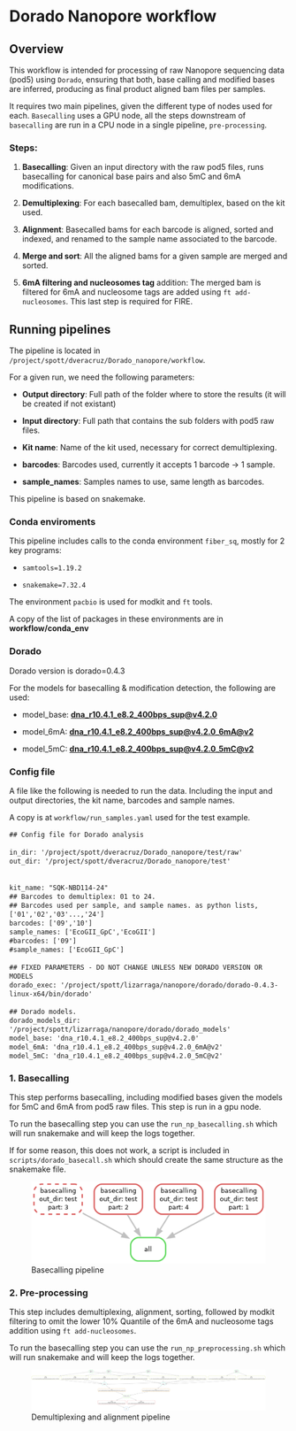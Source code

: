 # Dorado Nanopore workflow

## Overview

This workflow is intended for processing of raw Nanopore sequencing data
(pod5) using `Dorado`, ensuring that both, base calling and modified
bases are inferred, producing as final product aligned bam files per
samples.

It requires two main pipelines, given the different type of nodes used
for each. `Basecalling` uses a GPU node, all the steps downstream of
`basecalling` are run in a CPU node in a single pipeline,
`pre-processing`.

### Steps:

1.  **Basecalling**: Given an input directory with the raw pod5 files,
    runs basecalling for canonical base pairs and also 5mC and 6mA
    modifications.

2.  **Demultiplexing**: For each basecalled bam, demultiplex, based on
    the kit used.

3.  **Alignment**: Basecalled bams for each barcode is aligned, sorted
    and indexed, and renamed to the sample name associated to the
    barcode.

4.  **Merge and sort**: All the aligned bams for a given sample are
    merged and sorted.

5.  **6mA filtering and nucleosomes tag** addition: The merged bam is
    filtered for 6mA and nucleosome tags are added using
    `ft add-nucleosomes`. This last step is required for FIRE.

## Running pipelines

The pipeline is located in
`/project/spott/dveracruz/Dorado_nanopore/workflow`.

For a given run, we need the following parameters:

-   **Output directory**: Full path of the folder where to store the
    results (it will be created if not existant)

-   **Input directory**: Full path that contains the sub folders with
    pod5 raw files.

-   **Kit name**: Name of the kit used, necessary for correct
    demultiplexing.

-   **barcodes**: Barcodes used, currently it accepts 1 barcode -&gt; 1
    sample.

-   **sample\_names**: Samples names to use, same length as barcodes.

This pipeline is based on snakemake.

### Conda enviroments

This pipeline includes calls to the conda environment `fiber_sq`, mostly
for 2 key programs:

-   `samtools=1.19.2`

-   `snakemake=7.32.4`

The environment `pacbio` is used for modkit and `ft` tools.

A copy of the list of packages in these environments are in
**workflow/conda\_env**

### Dorado

Dorado version is dorado=0.4.3

For the models for basecalling & modification detection, the following
are used:

-   model\_base: <a href="mailto:dna_r10.4.1_e8.2_400bps_sup@v4.2.0"
    class="email"><strong>dna_r10.4.1_e8.2_400bps_sup@v4.2.0</strong></a>

-   model\_6mA: <a href="mailto:dna_r10.4.1_e8.2_400bps_sup@v4.2.0"
    class="email"><strong>dna_r10.4.1_e8.2_400bps_sup@v4.2.0</strong></a>**\_<6mA@v2>**

-   model\_5mC: <a href="mailto:dna_r10.4.1_e8.2_400bps_sup@v4.2.0"
    class="email"><strong>dna_r10.4.1_e8.2_400bps_sup@v4.2.0</strong></a>**\_<5mC@v2>**

### Config file

A file like the following is needed to run the data. Including the input
and output directories, the kit name, barcodes and sample names.

A copy is at `workflow/run_samples.yaml` used for the test example.

    ## Config file for Dorado analysis

    in_dir: '/project/spott/dveracruz/Dorado_nanopore/test/raw'
    out_dir: '/project/spott/dveracruz/Dorado_nanopore/test'


    kit_name: "SQK-NBD114-24"
    ## Barcodes to demultiplex: 01 to 24.
    ## Barcodes used per sample, and sample names. as python lists, ['01','02','03'...,'24']
    barcodes: ['09','10']
    sample_names: ['EcoGII_GpC','EcoGII']
    #barcodes: ['09']
    #sample_names: ['EcoGII_GpC']

    ## FIXED PARAMETERS - DO NOT CHANGE UNLESS NEW DORADO VERSION OR MODELS
    dorado_exec: '/project/spott/lizarraga/nanopore/dorado/dorado-0.4.3-linux-x64/bin/dorado'

    ## Dorado models. 
    dorado_models_dir: '/project/spott/lizarraga/nanopore/dorado/dorado_models'
    model_base: 'dna_r10.4.1_e8.2_400bps_sup@v4.2.0'
    model_6mA: 'dna_r10.4.1_e8.2_400bps_sup@v4.2.0_6mA@v2'
    model_5mC: 'dna_r10.4.1_e8.2_400bps_sup@v4.2.0_5mC@v2'

### 1. Basecalling

This step performs basecalling, including modified bases given the
models for 5mC and 6mA from pod5 raw files. This step is run in a gpu
node.

To run the basecalling step you can use the `run_np_basecalling.sh`
which will run snakemake and will keep the logs together.

If for some reason, this does not work, a script is included in
`scripts/dorado_basecall.sh` which should create the same structure as
the snakemake file.

<figure>
<img src="workflow/misc/basecalling_dag.png" alt="Basecalling pipeline" />
<figcaption aria-hidden="true">Basecalling pipeline</figcaption>
</figure>

### 2. Pre-processing

This step includes demultiplexing, alignment, sorting, followed by
modkit filtering to omit the lower 10% Quantile of the 6mA and
nucleosome tags addition using `ft add-nucleosomes`.

To run the basecalling step you can use the `run_np_preprocessing.sh`
which will run snakemake and will keep the logs together.

<figure>
<img src="workflow/misc/demux_align_dag.png"
alt="Demultiplexing and alignment pipeline" />
<figcaption aria-hidden="true">Demultiplexing and alignment
pipeline</figcaption>
</figure>
